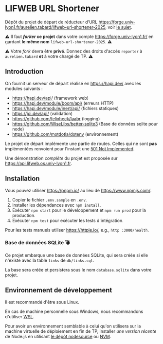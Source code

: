 # LIFWEB URL Shortener

Dépôt du projet de départ de réducteur d'URL <https://forge.univ-lyon1.fr/aurelien.tabard/lifweb-url-shortener-2025>, voir [le sujet](http://lifweb.pages.univ-lyon1.fr/TP5a/).

⚠️ Il faut **_forker_ ce projet** dans votre compte <https://forge.univ-lyon1.fr/> en gardant **le même nom** `lifweb-url-shortener-2025`. ⚠️

⚠️ Votre _fork_ devra être **privé**. Donnez des droits d'accès `reporter` à `aurelien.tabard` **et** à votre chargé de TP. ⚠️


## Introduction

On fournit un serveur de départ réalisé en <https://hapi.dev/> avec les modules suivants :

- <https://hapi.dev/api/> (framework web)
- <https://hapi.dev/module/boom/api/> (erreurs HTTP)
- <https://hapi.dev/module/inert/api/> (fichiers statiques)
- <https://joi.dev/api/> (validation)
- <https://github.com/felixheck/laabr> (logging)
- <https://github.com/WiseLibs/better-sqlite3> (Base de données sqlite pour node)
- <https://github.com/motdotla/dotenv> (environnement)

Le projet de départ implémente une partie de routes.
Celles qui ne sont **pas** implémentées renvoient pour l'instant une [501 Not Implemented](https://developer.mozilla.org/en-US/docs/Web/HTTP/Status/501).

Une démonstration _complète_ du projet est proposée sur <https://api.lifweb.os.univ-lyon1.fr>.

## Installation

Vous pouvez utiliser <https://pnpm.io/> au lieu de <https://www.npmjs.com/>.

1. Copier le fichier `.env.sample` en `.env`.
2. Installer les dépendances avec `npm install`.
3. Exécuter `npm start` pour le développement et `npm run prod` pour la production.
4. Exécuter `npm test` pour exécuter les tests d'intégration.

Pour les tests manuels utiliser <https://httpie.io/>, e.g., `http :3000/health`.

### Base de données SQLite 💣

Ce projet embarque une base de données SQLite, qui sera créée si elle n'existe avec la table `links` de `db/links.sql`.

La base sera créée et persistera sous le nom `database.sqlite` dans votre projet.

## Environnement de développement

Il est recommandé d'être sous Linux.

En cas de machine personnelle sous Windows, nous recommandons d'utiliser [WSL](https://learn.microsoft.com/en-us/windows/wsl/install).

Pour avoir un environnement semblable à celui qu'on utilisera sur la machine virtuelle de déploiement en fin de TP, installer _une version récente_ de Node.js en utilisant [le dépôt nodesource](https://github.com/nodesource/distributions) ou [NVM](https://learn.microsoft.com/en-us/windows/dev-environment/javascript/nodejs-on-wsl).
